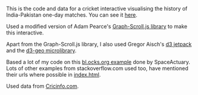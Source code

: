 This is the code and data for a cricket interactive visualising the history of India-Pakistan one-day matches. You can see it [here](https://shijithpk.github.io/history_of_india_pakistan_cricket_matches/).

Used a modified version of Adam Pearce's [Graph-Scroll.js library](1wheel.github.io/graph-scroll/) to make this interactive. 

Apart from the Graph-Scroll.js library, I also used Gregor Aisch's [d3 jetpack](https://github.com/gka/d3-jetpack) and the [d3-geo microlibrary](https://github.com/d3/d3-geo).

Based a lot of my code on this [bl.ocks.org example](https://bl.ocks.org/SpaceActuary/d6b5ca8e5fb17842d652d0de21e88a05) done by SpaceActuary. Lots of other examples from stackoverflow.com used too, have mentioned their urls where possible in [index.html](index.html).

Used data from [Cricinfo.com](http://stats.espncricinfo.com/pakvind/engine/records/team/match_results.html?class=2;id=6;id=7;type=headtohead).